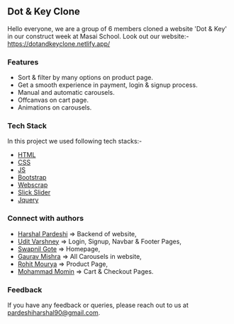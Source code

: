 ## Dot & Key Clone
Hello everyone, we are a group of 6 members cloned a website 'Dot & Key' in our construct week at Masai School.
Look out our website:- https://dotandkeyclone.netlify.app/


### Features


- Sort & filter by many options on product page.
- Get a smooth experience in payment, login & signup process.
- Manual and automatic carousels.
- Offcanvas on cart page.
- Animations on carousels.


### Tech Stack

In this project we used following tech stacks:- 
- [HTML](https://developer.mozilla.org/en-US/docs/Web/HTML)
- [CSS](https://developer.mozilla.org/en-US/docs/Web/CSS)
- [JS](https://developer.mozilla.org/en-US/docs/Web/JavaScript)
- [Bootstrap](https://getbootstrap.com/docs/5.2/getting-started/introduction/)
- [Webscrap](https://webscraper.io/)
- [Slick Slider](https://kenwheeler.github.io/slick/)
- [Jquery](https://jquery.com/)


### Connect with authors

- [Harshal Pardeshi](https://www.linkedin.com/in/harshalpardeshi/) => Backend of website,
- [Udit Varshney](https://www.linkedin.com/in/udit-varshney-ba678121b/) => Login, Signup, Navbar & Footer Pages,
- [Swapnil Gote]() => Homepage,
- [Gaurav Mishra](https://www.linkedin.com/in/gaurav-mishra-435814a8) => All Carousels in website,
- [Rohit Mourya](https://www.linkedin.com/in/rohit-mourya/) => Product Page,
- [Mohammad Momin](https://www.linkedin.com/in/momin-mohammad-102304171/) => Cart & Checkout Pages.

### Feedback

If you have any feedback or queries, please reach out to us at pardeshiharshal90@gmail.com.

